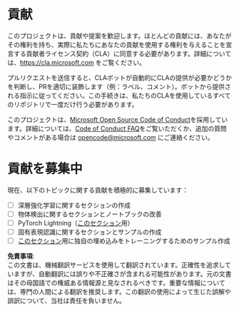 # 貢献

このプロジェクトは、貢献や提案を歓迎します。ほとんどの貢献には、あなたがその権利を持ち、実際に私たちにあなたの貢献を使用する権利を与えることを宣言する貢献者ライセンス契約（CLA）に同意する必要があります。詳細については、https://cla.microsoft.com をご覧ください。

プルリクエストを送信すると、CLAボットが自動的にCLAの提供が必要かどうかを判断し、PRを適切に装飾します（例：ラベル、コメント）。ボットから提供される指示に従ってください。この手続きは、私たちのCLAを使用しているすべてのリポジトリで一度だけ行う必要があります。

このプロジェクトは、[Microsoft Open Source Code of Conduct](https://opensource.microsoft.com/codeofconduct/)を採用しています。詳細については、[Code of Conduct FAQ](https://opensource.microsoft.com/codeofconduct/faq/)をご覧いただくか、追加の質問やコメントがある場合は [opencode@microsoft.com](mailto:opencode@microsoft.com) にご連絡ください。

# 貢献を募集中

現在、以下のトピックに関する貢献を積極的に募集しています：

- [ ] 深層強化学習に関するセクションの作成
- [ ] 物体検出に関するセクションとノートブックの改善
- [ ] PyTorch Lightning（[このセクション](https://github.com/microsoft/AI-For-Beginners/blob/main/3-NeuralNetworks/05-Frameworks/README.md)用）
- [ ] 固有表現認識に関するセクションとサンプルの作成
- [ ] [このセクション](https://github.com/microsoft/AI-For-Beginners/tree/main/5-NLP/15-LanguageModeling)用に独自の埋め込みをトレーニングするためのサンプル作成

**免責事項**:  
この文書は、機械翻訳サービスを使用して翻訳されています。正確性を追求していますが、自動翻訳には誤りや不正確さが含まれる可能性があります。元の文書はその母国語での権威ある情報源と見なされるべきです。重要な情報については、専門の人間による翻訳を推奨します。この翻訳の使用によって生じた誤解や誤訳について、当社は責任を負いません。
